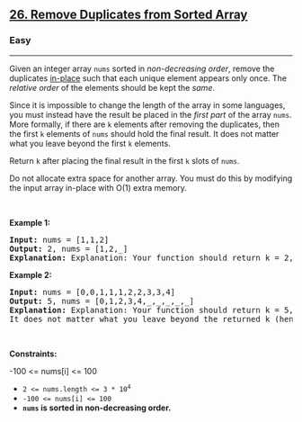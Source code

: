 <h2><a href="https://leetcode.com/problems/remove-duplicates-from-sorted-array/">26. Remove Duplicates from Sorted Array</a></h2><h3>Easy</h3><hr><div><p>Given an integer array <code>nums</code> sorted in <em>non-decreasing order</em>, remove the duplicates <a href="https://en.wikipedia.org/wiki/In-place_algorithm/">in-place</a> such that each unique element appears only once. The <em>relative order</em> of the elements should be kept the <em>same</em>.</p>

<p>Since it is impossible to change the length of the array in some languages, you must instead have the result be placed in the <em>first part</em> of the array <code>nums</code>. More formally, if there are <code>k</code> elements after removing the duplicates, then the first <code>k</code> elements of <code>nums</code> should hold the final result. It does not matter what you leave beyond the first <code>k</code> elements.</p>

  <p>Return <code>k</code> after placing the final result in the first <code>k</code> slots of <code>nums</code>.</p>
 
<p>Do not allocate extra space for another array. You must do this by modifying the input array in-place with O(1) extra memory.</p>
  
<p>&nbsp;</p>
<p><strong>Example 1:</strong></p>

<pre><strong>Input:</strong> nums = [1,1,2]
<strong>Output:</strong> 2, nums = [1,2,_]
<strong>Explanation:</strong> Explanation: Your function should return k = 2, with the first two elements of nums being 1 and 2 respectively. It does not matter what you leave beyond the returned k (hence they are underscores).
</pre>

<p><strong>Example 2:</strong></p>

<pre><strong>Input:</strong> nums = [0,0,1,1,1,2,2,3,3,4]
<strong>Output:</strong> 5, nums = [0,1,2,3,4,_,_,_,_,_]
<strong>Explanation:</strong> Explanation: Your function should return k = 5, with the first five elements of nums being 0, 1, 2, 3, and 4 respectively.
It does not matter what you leave beyond the returned k (hence they are underscores).
</pre>

<p>&nbsp;</p>
<p><strong>Constraints:</strong></p>
  -100 <= nums[i] <= 100
  
<ul>
	<li><code>2 &lt;= nums.length &lt;= 3 * 10<sup>4</sup></code></li>
	<li><code>-100 &lt;= nums[i] &lt;= 100</code></li>
  <li><strong><code>nums</code> is sorted in non-decreasing order.</strong></li>
</ul>

<p>&nbsp;</p>
